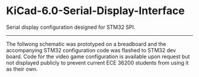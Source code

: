 # KiCad-6.0-Serial-Display-Interface
Serial display configuration designed for STM32 SPI.
- ---
The follwong schematic was prototyped on a breadboard and the accompanying STM32 configuration code was flashed to STM32 dev board.
Code for the video game configuration is available upon request but not displayed publicly to prevent current ECE 36200 students from using it as their own.
